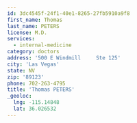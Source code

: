 ```yaml
---
id: 3dc4545f-24f1-40e1-8265-27fb5910a9f8
first_name: Thomas
last_name: PETERS
license: M.D.
services:
  - internal-medicine
category: doctors
address: '500 E Windmill     Ste 125'
city: 'Las Vegas'
state: NV
zip: '89123'
phone: 702-263-4795
title: 'Thomas PETERS'
_geoloc:
  lng: -115.14848
  lat: 36.026532
---
```

